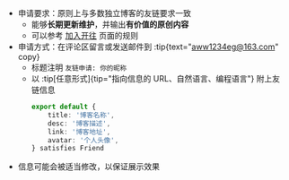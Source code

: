 <!-- 友链页面的“申请友链”要求 -->

- 申请要求：原则上与多数独立博客的友链要求一致
  - 能够**长期更新维护**，并输出**有价值的原创内容**
  - 可以参考 [加入开往](https://www.travellings.cn/docs/join.html) 页面的规则
- 申请方式：在评论区留言或发送邮件到 :tip{text="aww1234eg@163.com" copy}
  - 标题注明 `友链申请: 你的昵称`
  - 以 :tip[任意形式]{tip="指向信息的 URL、自然语言、编程语言"} 附上友链信息
    ```ts
    export default {
        title: '博客名称',
        desc: '博客描述',
        link: '博客地址',
        avatar: '个人头像',
    } satisfies Friend
    ```
- 信息可能会被适当修改，以保证展示效果
